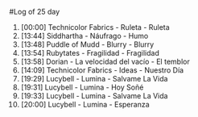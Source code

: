 #Log of 25 day

1. [00:00] Technicolor Fabrics - Ruleta - Ruleta
1. [13:44] Siddhartha - Náufrago - Humo
1. [13:48] Puddle of Mudd - Blurry - Blurry
1. [13:54] Rubytates - Fragilidad - Fragilidad
1. [13:58] Dorian - La velocidad del vacío - El temblor
1. [14:09] Technicolor Fabrics - Ideas - Nuestro Día
1. [19:29] Lucybell - Lumina - Salvame La Vida
1. [19:31] Lucybell - Lumina - Hoy Soñé
1. [19:33] Lucybell - Lumina - Salvame La Vida
1. [20:00] Lucybell - Lumina - Esperanza

